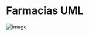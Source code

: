 # Farmacias UML
![image](https://github.com/user-attachments/assets/b76e8585-8fb6-44b8-b3fd-5561bb890024)

